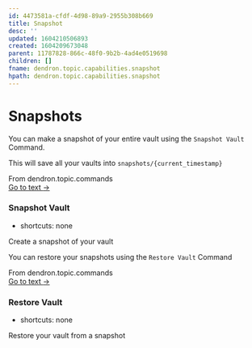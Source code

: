 ```yaml
---
id: 4473581a-cfdf-4d98-89a9-2955b308b669
title: Snapshot
desc: ''
updated: 1604210506893
created: 1604209673048
parent: 11787828-866c-48f0-9b2b-4ad4e0519698
children: []
fname: dendron.topic.capabilities.snapshot
hpath: dendron.topic.capabilities.snapshot
---
```

# Snapshots

You can make a snapshot of your entire vault using the `Snapshot Vault` Command. 

This will save all your vaults into `snapshots/{current_timestamp}`



<div class="portal-container">
<div class="portal-head">
<div class="portal-backlink" >
<div class="portal-title">From <span class="portal-text-title">dendron.topic.commands</span></div>
<a href="eea2b078-1acc-4071-a14e-18299fc28f47.html" class="portal-arrow">Go to text <span class="right-arrow">→</span></a>
</div>
</div>
<div id="portal-parent-anchor" class="portal-parent" markdown="1">
<div class="portal-parent-fader-top"></div>
<div class="portal-parent-fader-bottom"></div>        
  
### Snapshot Vault

- shortcuts: none

Create a snapshot of your vault



</div>    
</div>


You can restore your snapshots using the `Restore Vault` Command



<div class="portal-container">
<div class="portal-head">
<div class="portal-backlink" >
<div class="portal-title">From <span class="portal-text-title">dendron.topic.commands</span></div>
<a href="eea2b078-1acc-4071-a14e-18299fc28f47.html" class="portal-arrow">Go to text <span class="right-arrow">→</span></a>
</div>
</div>
<div id="portal-parent-anchor" class="portal-parent" markdown="1">
<div class="portal-parent-fader-top"></div>
<div class="portal-parent-fader-bottom"></div>        
  
### Restore Vault

- shortcuts: none

Restore your vault from a snapshot



</div>    
</div>

